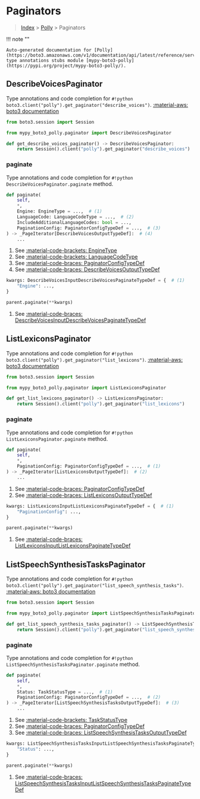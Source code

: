 # Paginators

> [Index](../README.md) > [Polly](./README.md) > Paginators

!!! note ""

    Auto-generated documentation for [Polly](https://boto3.amazonaws.com/v1/documentation/api/latest/reference/services/polly.html#Polly)
    type annotations stubs module [mypy-boto3-polly](https://pypi.org/project/mypy-boto3-polly/).

## DescribeVoicesPaginator

Type annotations and code completion for `#!python boto3.client("polly").get_paginator("describe_voices")`.
[:material-aws: boto3 documentation](https://boto3.amazonaws.com/v1/documentation/api/latest/reference/services/polly.html#Polly.Paginator.DescribeVoices)

```python title="Usage example"
from boto3.session import Session

from mypy_boto3_polly.paginator import DescribeVoicesPaginator

def get_describe_voices_paginator() -> DescribeVoicesPaginator:
    return Session().client("polly").get_paginator("describe_voices")
```


### paginate

Type annotations and code completion for `#!python DescribeVoicesPaginator.paginate` method.

```python title="Method definition"
def paginate(
    self,
    *,
    Engine: EngineType = ...,  # (1)
    LanguageCode: LanguageCodeType = ...,  # (2)
    IncludeAdditionalLanguageCodes: bool = ...,
    PaginationConfig: PaginatorConfigTypeDef = ...,  # (3)
) -> _PageIterator[DescribeVoicesOutputTypeDef]:  # (4)
    ...
```

1. See [:material-code-brackets: EngineType](./literals.md#enginetype) 
2. See [:material-code-brackets: LanguageCodeType](./literals.md#languagecodetype) 
3. See [:material-code-braces: PaginatorConfigTypeDef](./type_defs.md#paginatorconfigtypedef) 
4. See [:material-code-braces: DescribeVoicesOutputTypeDef](./type_defs.md#describevoicesoutputtypedef) 


```python title="Usage example with kwargs"
kwargs: DescribeVoicesInputDescribeVoicesPaginateTypeDef = {  # (1)
    "Engine": ...,
}

parent.paginate(**kwargs)
```

1. See [:material-code-braces: DescribeVoicesInputDescribeVoicesPaginateTypeDef](./type_defs.md#describevoicesinputdescribevoicespaginatetypedef) 
## ListLexiconsPaginator

Type annotations and code completion for `#!python boto3.client("polly").get_paginator("list_lexicons")`.
[:material-aws: boto3 documentation](https://boto3.amazonaws.com/v1/documentation/api/latest/reference/services/polly.html#Polly.Paginator.ListLexicons)

```python title="Usage example"
from boto3.session import Session

from mypy_boto3_polly.paginator import ListLexiconsPaginator

def get_list_lexicons_paginator() -> ListLexiconsPaginator:
    return Session().client("polly").get_paginator("list_lexicons")
```


### paginate

Type annotations and code completion for `#!python ListLexiconsPaginator.paginate` method.

```python title="Method definition"
def paginate(
    self,
    *,
    PaginationConfig: PaginatorConfigTypeDef = ...,  # (1)
) -> _PageIterator[ListLexiconsOutputTypeDef]:  # (2)
    ...
```

1. See [:material-code-braces: PaginatorConfigTypeDef](./type_defs.md#paginatorconfigtypedef) 
2. See [:material-code-braces: ListLexiconsOutputTypeDef](./type_defs.md#listlexiconsoutputtypedef) 


```python title="Usage example with kwargs"
kwargs: ListLexiconsInputListLexiconsPaginateTypeDef = {  # (1)
    "PaginationConfig": ...,
}

parent.paginate(**kwargs)
```

1. See [:material-code-braces: ListLexiconsInputListLexiconsPaginateTypeDef](./type_defs.md#listlexiconsinputlistlexiconspaginatetypedef) 
## ListSpeechSynthesisTasksPaginator

Type annotations and code completion for `#!python boto3.client("polly").get_paginator("list_speech_synthesis_tasks")`.
[:material-aws: boto3 documentation](https://boto3.amazonaws.com/v1/documentation/api/latest/reference/services/polly.html#Polly.Paginator.ListSpeechSynthesisTasks)

```python title="Usage example"
from boto3.session import Session

from mypy_boto3_polly.paginator import ListSpeechSynthesisTasksPaginator

def get_list_speech_synthesis_tasks_paginator() -> ListSpeechSynthesisTasksPaginator:
    return Session().client("polly").get_paginator("list_speech_synthesis_tasks")
```


### paginate

Type annotations and code completion for `#!python ListSpeechSynthesisTasksPaginator.paginate` method.

```python title="Method definition"
def paginate(
    self,
    *,
    Status: TaskStatusType = ...,  # (1)
    PaginationConfig: PaginatorConfigTypeDef = ...,  # (2)
) -> _PageIterator[ListSpeechSynthesisTasksOutputTypeDef]:  # (3)
    ...
```

1. See [:material-code-brackets: TaskStatusType](./literals.md#taskstatustype) 
2. See [:material-code-braces: PaginatorConfigTypeDef](./type_defs.md#paginatorconfigtypedef) 
3. See [:material-code-braces: ListSpeechSynthesisTasksOutputTypeDef](./type_defs.md#listspeechsynthesistasksoutputtypedef) 


```python title="Usage example with kwargs"
kwargs: ListSpeechSynthesisTasksInputListSpeechSynthesisTasksPaginateTypeDef = {  # (1)
    "Status": ...,
}

parent.paginate(**kwargs)
```

1. See [:material-code-braces: ListSpeechSynthesisTasksInputListSpeechSynthesisTasksPaginateTypeDef](./type_defs.md#listspeechsynthesistasksinputlistspeechsynthesistaskspaginatetypedef) 

